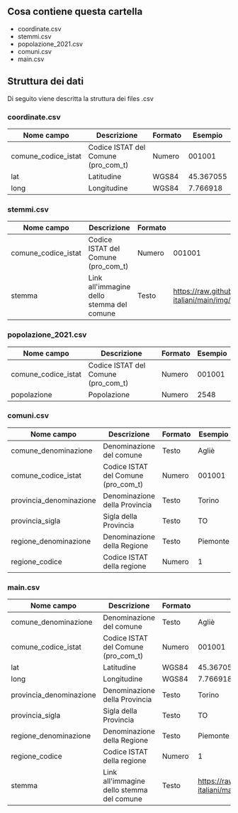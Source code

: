 ## Cosa contiene questa cartella 
- coordinate.csv
- stemmi.csv
- popolazione_2021.csv
- comuni.csv
- main.csv

## Struttura dei dati
Di seguito viene descritta la struttura dei files .csv

### coordinate.csv
Nome campo | Descrizione | Formato | Esempio
-- | -- | -- | --
comune_codice_istat | Codice ISTAT del Comune (pro_com_t) | Numero | 001001
lat | Latitudine | WGS84 | 45.367055
long | Longitudine | WGS84 | 7.766918

### stemmi.csv
Nome campo | Descrizione | Formato | Esempio
-- | -- | -- | --
comune_codice_istat | Codice ISTAT del Comune (pro_com_t) | Numero | 001001
stemma | Link all'immagine dello stemma del comune | Testo | https://raw.githubusercontent.com/opendatasicilia/comuni-italiani/main/img/stemmi_cod_istat/001001.jpg

### popolazione_2021.csv
Nome campo | Descrizione | Formato | Esempio
-- | -- | -- | --
comune_codice_istat | Codice ISTAT del Comune (pro_com_t) | Numero | 001001
popolazione | Popolazione | Numero | 2548

### comuni.csv
Nome campo | Descrizione | Formato | Esempio
-- | -- | -- | --
comune_denominazione | Denominazione del comune | Testo | Agliè
comune_codice_istat | Codice ISTAT del Comune (pro_com_t) | Numero | 001001
provincia_denominazione | Denominazione della Provincia | Testo | Torino
provincia_sigla | Sigla della Provincia | Testo | TO
regione_denominazione | Denominazione della Regione | Testo | Piemonte
regione_codice | Codice ISTAT della regione | Numero | 1

### main.csv
Nome campo | Descrizione | Formato | Esempio
-- | -- | -- | --
comune_denominazione | Denominazione del comune | Testo | Agliè
comune_codice_istat | Codice ISTAT del Comune (pro_com_t) | Numero | 001001
lat | Latitudine | WGS84 | 45.367055
long | Longitudine | WGS84 | 7.766918
provincia_denominazione | Denominazione della Provincia | Testo | Torino
provincia_sigla | Sigla della Provincia | Testo | TO
regione_denominazione | Denominazione della Regione | Testo | Piemonte
regione_codice | Codice ISTAT della regione | Numero | 1
stemma | Link all'immagine dello stemma del comune | Testo | https://raw.githubusercontent.com/opendatasicilia/comuni-italiani/main/img/stemmi_cod_istat/001001.jpg
